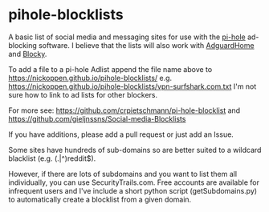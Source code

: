 # pihole-blocklists

A basic list of social media and messaging sites for use with the [pi-hole](https://pi-hole.net) ad-blocking software. I believe that the lists will also work with [AdguardHome](https://github.com/AdguardTeam/AdGuardHome) and [Blocky](https://github.com/0xERR0R/blocky).

To add a file to a pi-hole Adlist append the file name above to https://nickoppen.github.io/pihole-blocklists/ e.g. https://nickoppen.github.io/pihole-blocklists/vpn-surfshark.com.txt I'm not sure how to link to ad lists for other blockers.

For more see: https://github.com/crpietschmann/pi-hole-blocklist and https://github.com/gieljnssns/Social-media-Blocklists

If you have additions, please add a pull request or just add an Issue.

Some sites have hundreds of sub-domains so are better suited to a wildcard blacklist (e.g. (\.|^)reddit$). 

However, if there are lots of subdomains and you want to list them all individually, you can use SecurityTrails.com. Free accounts are available for infrequent users and I've include a short python script (getSubdomains.py) to automatically create a blocklist from a given domain.
